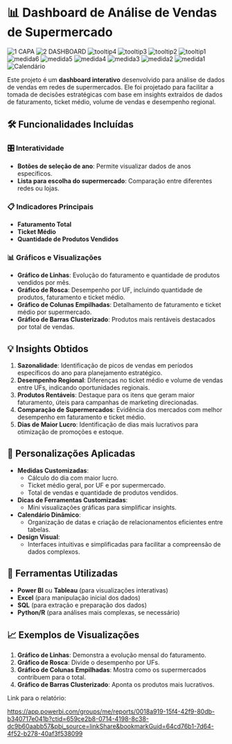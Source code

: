 # 📊 Dashboard de Análise de Vendas de Supermercado

![1 CAPA](https://github.com/user-attachments/assets/0677a29b-1913-4487-a990-0184969261a8)
![2 DASHBOARD](https://github.com/user-attachments/assets/ac54cc7c-5270-4a30-b6f4-4f8dc57637f0)
![tooltip4](https://github.com/user-attachments/assets/b07c1953-f9e0-403d-8b09-6608ae301e44)
![tooltip3](https://github.com/user-attachments/assets/7feb979c-5c06-4975-92cc-0715374d984b)
![tooltip2](https://github.com/user-attachments/assets/1e040946-cb5a-4c7f-9b4d-a71bb909fb31)
![tooltip1](https://github.com/user-attachments/assets/610c91b7-712e-4973-ae9e-10c790a2f492)
![medida6](https://github.com/user-attachments/assets/cb8a90f0-2bcd-44b5-bb9e-be4f18b989a7)
![medida5](https://github.com/user-attachments/assets/b30bbc77-617f-4df0-9d7f-6fa247241552)
![medida4](https://github.com/user-attachments/assets/dbab7ec2-d6f8-4923-8ac6-86662b762511)
![medida3](https://github.com/user-attachments/assets/0b9a0d7e-39f7-4622-b4be-c9a9a2836964)
![medida2](https://github.com/user-attachments/assets/6998bde5-c0b4-4c67-9144-049dae83be0f)
![medida1](https://github.com/user-attachments/assets/34e81274-612b-4ccd-9d9d-2ec12bfc5646)
![Calendário](https://github.com/user-attachments/assets/fc93f68b-ae3e-4b62-aaa1-7f85af7ceb06)

Este projeto é um **dashboard interativo** desenvolvido para análise de dados de vendas em redes de supermercados. Ele foi projetado para facilitar a tomada de decisões estratégicas com base em insights extraídos de dados de faturamento, ticket médio, volume de vendas e desempenho regional.

## 🛠️ Funcionalidades Incluídas

### 🎛️ **Interatividade**
- **Botões de seleção de ano**: Permite visualizar dados de anos específicos.
- **Lista para escolha do supermercado**: Comparação entre diferentes redes ou lojas.

### 📋 **Indicadores Principais**
- **Faturamento Total**
- **Ticket Médio**
- **Quantidade de Produtos Vendidos**

### 📊 **Gráficos e Visualizações**
- **Gráfico de Linhas**: Evolução do faturamento e quantidade de produtos vendidos por mês.
- **Gráfico de Rosca**: Desempenho por UF, incluindo quantidade de produtos, faturamento e ticket médio.
- **Gráfico de Colunas Empilhadas**: Detalhamento de faturamento e ticket médio por supermercado.
- **Gráfico de Barras Clusterizado**: Produtos mais rentáveis destacados por total de vendas.

## 💡 Insights Obtidos

1. **Sazonalidade**: Identificação de picos de vendas em períodos específicos do ano para planejamento estratégico.
2. **Desempenho Regional**: Diferenças no ticket médio e volume de vendas entre UFs, indicando oportunidades regionais.
3. **Produtos Rentáveis**: Destaque para os itens que geram maior faturamento, úteis para campanhas de marketing direcionadas.
4. **Comparação de Supermercados**: Evidência dos mercados com melhor desempenho em faturamento e ticket médio.
5. **Dias de Maior Lucro**: Identificação de dias mais lucrativos para otimização de promoções e estoque.

## 🔧 Personalizações Aplicadas

- **Medidas Customizadas**:
  - Cálculo do dia com maior lucro.
  - Ticket médio geral, por UF e por supermercado.
  - Total de vendas e quantidade de produtos vendidos.
- **Dicas de Ferramentas Customizadas**:
  - Mini visualizações gráficas para simplificar insights.
- **Calendário Dinâmico**:
  - Organização de datas e criação de relacionamentos eficientes entre tabelas.
- **Design Visual**:
  - Interfaces intuitivas e simplificadas para facilitar a compreensão de dados complexos.

## 🚀 Ferramentas Utilizadas
- **Power BI** ou **Tableau** (para visualizações interativas)
- **Excel** (para manipulação inicial dos dados)
- **SQL** (para extração e preparação dos dados)
- **Python/R** (para análises mais complexas, se necessário)

## 📈 Exemplos de Visualizações
1. **Gráfico de Linhas**: Demonstra a evolução mensal do faturamento.
2. **Gráfico de Rosca**: Divide o desempenho por UFs.
3. **Gráfico de Colunas Empilhadas**: Mostra como os supermercados contribuem para o total.
4. **Gráfico de Barras Clusterizado**: Aponta os produtos mais lucrativos.

Link para o relatório:

https://app.powerbi.com/groups/me/reports/0018a919-15f4-42f9-80db-b340717e041b?ctid=659ce2b8-0714-4198-8c38-dc9b60aabb57&pbi_source=linkShare&bookmarkGuid=64cd76b1-7d64-4f52-b278-40af3f538099
